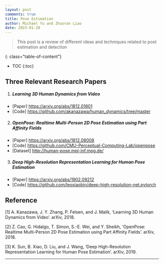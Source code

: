 ```yaml
---
layout: post
comments: true
title: Pose Estimation
author: Michael Yu and Zhuoran Liao
date: 2023-01-28
---
```



> This post is a review of different ideas and techniques related to post estimation and detection


<!--more-->
{: class="table-of-content"}
* TOC
{:toc}

## Three Relevant Research Papers

1. ##### Learning 3D Human Dynamics from Video 
  - [Paper] https://arxiv.org/abs/1812.01601
  - [Code] https://github.com/akanazawa/human_dynamics/tree/master
2. ##### OpenPose: Realtime Multi-Person 2D Pose Estimation using Part Affinity Fields
  - [Paper] https://arxiv.org/abs/1812.08008
  - [Code] https://github.com/CMU-Perceptual-Computing-Lab/openpose
  - [Dataset] http://human-pose.mpi-inf.mpg.de/
3. ##### Deep High-Resolution Representation Learning for Human Pose Estimation
  - [Paper] https://arxiv.org/abs/1902.09212
  - [Code] https://github.com/leoxiaobin/deep-high-resolution-net.pytorch

## Reference

[1] A. Kanazawa, J. Y. Zhang, P. Felsen, and J. Malik, ‘Learning 3D Human Dynamics from Video’. arXiv, 2018.

[2] Z. Cao, G. Hidalgo, T. Simon, S.-E. Wei, and Y. Sheikh, ‘OpenPose: Realtime Multi-Person 2D Pose Estimation using Part Affinity Fields’. arXiv, 2018.

[3] K. Sun, B. Xiao, D. Liu, and J. Wang, ‘Deep High-Resolution Representation Learning for Human Pose Estimation’. arXiv, 2019.

---
